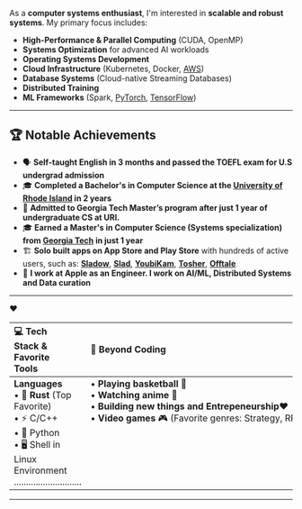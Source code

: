 As a **computer systems enthusiast**, I'm interested in **scalable and robust systems**. My primary focus includes:  
- **High-Performance & Parallel Computing** (CUDA, OpenMP)
- **Systems Optimization** for advanced AI workloads  
- **Operating Systems Development**
- **Cloud Infrastructure** (Kubernetes, Docker, <a href="https://aws.amazon.com/" target="_blank" rel="noopener noreferrer">AWS</a>)
- **Database Systems** (Cloud-native Streaming Databases)
- **Distributed Training** 
- **ML Frameworks** (Spark, <a href="https://pytorch.org/" target="_blank" rel="noopener noreferrer">PyTorch</a>, <a href="https://www.tensorflow.org/" target="_blank" rel="noopener noreferrer">TensorFlow</a>)
---

## 🏆 **Notable Achievements**  
- 🗣️ **Self-taught English in 3 months and passed the TOEFL exam for U.S undergrad admission**  
- 🎓 **Completed a Bachelor's in Computer Science at the <a href="https://www.uri.edu/" target="_blank" rel="noopener noreferrer">University of Rhode Island</a> in 2 years**
- 🚪 **Admitted to Georgia Tech Master’s program after just 1 year of undergraduate CS at URI.**
- 🎓 **Earned a Master's in Computer Science (Systems specialization) from <a href="https://www.cc.gatech.edu/" target="_blank" rel="noopener noreferrer">Georgia Tech</a> in just 1 year**
- 🏗️ **Solo built apps on App Store and Play Store** with hundreds of active users, such as: **<a href="https://sladow.com" target="_blank" rel="noopener noreferrer">Sladow</a>**, **<a href="https://apps.apple.com/us/app/slad/id6743825305" target="_blank" rel="noopener noreferrer">Slad</a>**, **<a href="https://youbikam.com" target="_blank" rel="noopener noreferrer">YoubiKam</a>**, **<a href="https://maskofjanus.com/tosher/redirect" target="_blank" rel="noopener noreferrer">Tosher</a>**, **<a href="https://offtale.com" target="_blank" rel="noopener noreferrer">Offtale</a>**
- 🍎 **I work at Apple as an Engineer. I work on AI/ML, Distributed Systems and Data curation**
---

<table width="100%">
  <thead>
    <tr>
      <th style="text-align: left; padding-right: 50px;">💻 Tech Stack &amp; Favorite Tools</th>
      <th style="text-align: left;">🏀 Beyond Coding</th>
    </tr>
  </thead>
  <tbody>
    <tr>❤️
      <td valign="top"> 
        <strong>Languages</strong><br>
        • 🦀 <strong>Rust</strong> (Top Favorite)<br>
        • ⚡ C/C++<br>
        •&nbsp;🐍&nbsp;Python<br>
        • 🖥️ Shell in Linux Environment ............................<br>
      </td>
      <td valign="top">
        • <strong>Playing basketball</strong> 🏀<br>
        • <strong>Watching anime</strong> 🎥<br>
        • <strong>Building new things and Entrepeneurship</strong>❤️<br>
        •&nbsp;<strong>Video&nbsp;games</strong>&nbsp;🎮&nbsp;(Favorite&nbsp;genres:&nbsp;Strategy,&nbsp;RPG,&nbsp;Open&nbsp;World)
      </td>
    </tr>
  </tbody>
</table>

---
